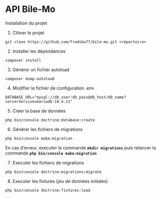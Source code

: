 # API Bile-Mo

Installation du projet 

1. Clôner le projet
```
git clone https://github.com/fredsko77/bile-mo.git <répertoire>
```

2. Installer les dépendances 
```
composer install
``` 

3. Générer un fichier autoload 
```
composer dump-autoload
```

4. Modifier le fichier de configuration .env
```
DATABASE_URL="mysql://db_user:db_pass@db_host/db_name?serverVersion=mariadb-10.4.11"
```

5. Créer la base de données 
``` 
php bin/console doctrine:database:create
```

6. Générer les fichiers de migrations 
```
php bin/console make:migration
``` 
En cas d'erreur, executer la commande **`mkdir migrations`** puis relancer la commande **`php bin/console make:migration`**

7. Executer les fichiers de migrations 
``` 
php bin/console doctrine:migrations:migrate
```

8. Executer les fixtures (jeu de données initiales)
``` 
php bin/console doctrine:fixtures:load
```